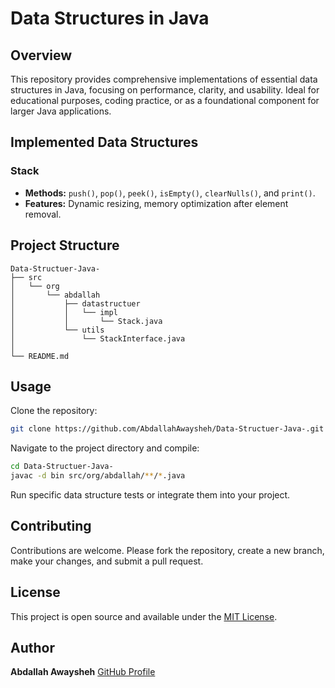 # Data Structures in Java

## Overview

This repository provides comprehensive implementations of essential data structures in Java, focusing on performance, clarity, and usability. Ideal for educational purposes, coding practice, or as a foundational component for larger Java applications.

## Implemented Data Structures

### Stack

* **Methods:** `push()`, `pop()`, `peek()`, `isEmpty()`, `clearNulls()`, and `print()`.
* **Features:** Dynamic resizing, memory optimization after element removal.

[//]: # (### Linked List)

[//]: # ()
[//]: # (* **Types:** Singly Linked List, Doubly Linked List.)

[//]: # (* **Operations:** Addition, deletion, traversal, searching, and updating nodes.)

[//]: # (### Queue)

[//]: # ()
[//]: # (* **Types:** Array-based Queue, Linked List-based Queue.)

[//]: # (* **Methods:** `enqueue&#40;&#41;`, `dequeue&#40;&#41;`, `front&#40;&#41;`, `isEmpty&#40;&#41;`, and `size&#40;&#41;`.)

[//]: # (### Trees)

[//]: # ()
[//]: # (* **Types:** Binary Trees, Binary Search Trees.)

[//]: # (* **Operations:** Insertion, deletion, searching, traversal &#40;in-order, pre-order, post-order&#41;.)

[//]: # (### HashMap and HashSet)

[//]: # ()
[//]: # (* **Operations:** Insertions, deletions, lookups, handling collisions, and managing key-value pairs effectively.)

## Project Structure

```
Data-Structuer-Java-
├── src
│   └── org
│       └── abdallah
│           ├── datastructuer
│           │   └── impl
│           │       └── Stack.java
│           └── utils
│               └── StackInterface.java
│   
└── README.md
```

## Usage

Clone the repository:

```bash
git clone https://github.com/AbdallahAwaysheh/Data-Structuer-Java-.git
```

Navigate to the project directory and compile:

```bash
cd Data-Structuer-Java-
javac -d bin src/org/abdallah/**/*.java
```

Run specific data structure tests or integrate them into your project.

## Contributing

Contributions are welcome. Please fork the repository, create a new branch, make your changes, and submit a pull request.

## License

This project is open source and available under the [MIT License](LICENSE).

## Author

**Abdallah Awaysheh**
[GitHub Profile](https://github.com/AbdallahAwaysheh)
